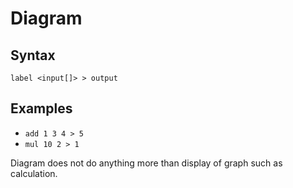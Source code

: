 # Diagram

## Syntax

`label <input[]> > output`

## Examples

- `add 1 3 4 > 5`
- `mul 10 2 > 1`

Diagram does not do anything more than display of graph such as calculation.
